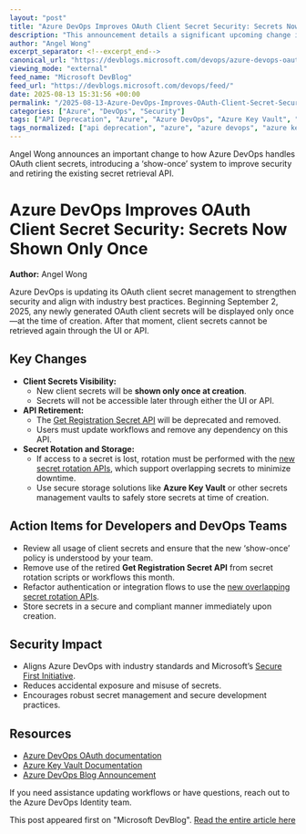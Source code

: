 ```yaml
---
layout: "post"
title: "Azure DevOps Improves OAuth Client Secret Security: Secrets Now Shown Only Once"
description: "This announcement details a significant upcoming change in Azure DevOps’ handling of OAuth client secrets. Starting in September 2025, newly created client secrets will only be shown once at creation and will not be retrievable later via UI or API. The update aims to enhance security by promoting secure secret storage, retiring the Get Registration Secret API, and providing new APIs for secret rotation. Best practices, timelines, and links for further guidance are provided."
author: "Angel Wong"
excerpt_separator: <!--excerpt_end-->
canonical_url: "https://devblogs.microsoft.com/devops/azure-devops-oauth-client-secrets-now-shown-only-once/"
viewing_mode: "external"
feed_name: "Microsoft DevBlog"
feed_url: "https://devblogs.microsoft.com/devops/feed/"
date: 2025-08-13 15:31:56 +00:00
permalink: "/2025-08-13-Azure-DevOps-Improves-OAuth-Client-Secret-Security-Secrets-Now-Shown-Only-Once.html"
categories: ["Azure", "DevOps", "Security"]
tags: ["API Deprecation", "Azure", "Azure DevOps", "Azure Key Vault", "Client Secrets", "Credential Storage", "DevOps", "DevOps Workflows", "News", "OAuth", "Secret Management", "Secret Rotation", "Secure First Initiative", "Security", "Security Best Practices"]
tags_normalized: ["api deprecation", "azure", "azure devops", "azure key vault", "client secrets", "credential storage", "devops", "devops workflows", "news", "oauth", "secret management", "secret rotation", "secure first initiative", "security", "security best practices"]
---
```


Angel Wong announces an important change to how Azure DevOps handles OAuth client secrets, introducing a ‘show-once’ system to improve security and retiring the existing secret retrieval API.<!--excerpt_end-->

# Azure DevOps Improves OAuth Client Secret Security: Secrets Now Shown Only Once

**Author:** Angel Wong  

Azure DevOps is updating its OAuth client secret management to strengthen security and align with industry best practices. Beginning September 2, 2025, any newly generated OAuth client secrets will be displayed only once—at the time of creation. After that moment, client secrets cannot be retrieved again through the UI or API.

## Key Changes

- **Client Secrets Visibility:**
  - New client secrets will be **shown only once at creation**.
  - Secrets will not be accessible later through either the UI or API.
- **API Retirement:**
  - The [Get Registration Secret API](https://learn.microsoft.com/en-us/rest/api/azure/devops/delegatedauth/registration-secret/get?view=azure-devops-rest-7.2) will be deprecated and removed.
  - Users must update workflows and remove any dependency on this API.
- **Secret Rotation and Storage:**
  - If access to a secret is lost, rotation must be performed with the [new secret rotation APIs](https://devblogs.microsoft.com/devops/new-overlapping-secrets-on-azure-devops-oauth/), which support overlapping secrets to minimize downtime.
  - Use secure storage solutions like **Azure Key Vault** or other secrets management vaults to safely store secrets at time of creation.

## Action Items for Developers and DevOps Teams

- Review all usage of client secrets and ensure that the new ‘show-once’ policy is understood by your team.
- Remove use of the retired **Get Registration Secret API** from secret rotation scripts or workflows this month.
- Refactor authentication or integration flows to use the [new overlapping secret rotation APIs](https://devblogs.microsoft.com/devops/new-overlapping-secrets-on-azure-devops-oauth/).
- Store secrets in a secure and compliant manner immediately upon creation.

## Security Impact

- Aligns Azure DevOps with industry standards and Microsoft’s [Secure First Initiative](https://www.microsoft.com/en-us/trust-center/security/secure-future-initiative?msockid=3cac654edbe6660f38317687da8467bd).
- Reduces accidental exposure and misuse of secrets.
- Encourages robust secret management and secure development practices.

## Resources

- [Azure DevOps OAuth documentation](https://learn.microsoft.com/en-us/azure/devops/integrate/get-started/authentication/oauth?view=azure-devops)
- [Azure Key Vault Documentation](https://learn.microsoft.com/en-us/azure/key-vault/general/basic-concepts)
- [Azure DevOps Blog Announcement](https://devblogs.microsoft.com/devops/azure-devops-oauth-client-secrets-now-shown-only-once/)

If you need assistance updating workflows or have questions, reach out to the Azure DevOps Identity team.

This post appeared first on "Microsoft DevBlog". [Read the entire article here](https://devblogs.microsoft.com/devops/azure-devops-oauth-client-secrets-now-shown-only-once/)
